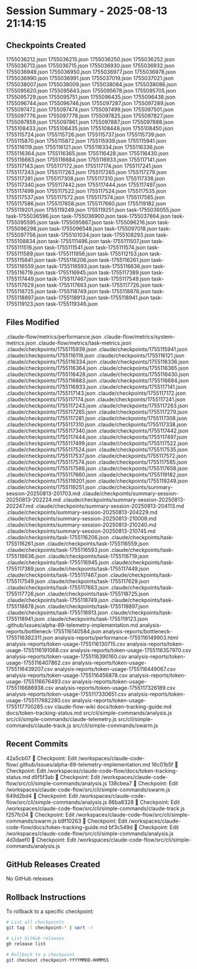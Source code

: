 # Session Summary - 2025-08-13 21:14:15

## Checkpoints Created
1755036212.json
1755036215.json
1755036250.json
1755036252.json
1755036713.json
1755036715.json
1755036930.json
1755036932.json
1755036949.json
1755036950.json
1755036977.json
1755036978.json
1755036990.json
1755036991.json
1755037019.json
1755037021.json
1755038007.json
1755038009.json
1755038084.json
1755038086.json
1755095620.json
1755095643.json
1755095678.json
1755095705.json
1755095729.json
1755095751.json
1755096435.json
1755096438.json
1755096744.json
1755096746.json
1755097287.json
1755097289.json
1755097472.json
1755097474.json
1755097499.json
1755097501.json
1755097776.json
1755097778.json
1755097825.json
1755097827.json
1755097859.json
1755097861.json
1755097887.json
1755097888.json
1755108433.json
1755108435.json
1755108448.json
1755108450.json
1755115724.json
1755115726.json
1755115737.json
1755115739.json
1755115870.json
1755115872.json
1755115939.json
1755115941.json
1755116119.json
1755116121.json
1755116334.json
1755116336.json
1755116364.json
1755116365.json
1755116428.json
1755116430.json
1755116683.json
1755116684.json
1755116933.json
1755117141.json
1755117143.json
1755117172.json
1755117174.json
1755117241.json
1755117243.json
1755117263.json
1755117265.json
1755117279.json
1755117281.json
1755117308.json
1755117310.json
1755117338.json
1755117340.json
1755117442.json
1755117444.json
1755117497.json
1755117499.json
1755117522.json
1755117524.json
1755117535.json
1755117537.json
1755117572.json
1755117574.json
1755117585.json
1755117586.json
1755117658.json
1755117660.json
1755119182.json
1755119201.json
1755119249.json
1755119251.json
task-1755036055.json
task-1755036596.json
task-1755036900.json
task-1755037864.json
task-1755095595.json
task-1755095867.json
task-1755096216.json
task-1755096298.json
task-1755096548.json
task-1755097018.json
task-1755097756.json
task-1755101034.json
task-1755108293.json
task-1755108834.json
task-1755111496.json
task-1755111507.json
task-1755111516.json
task-1755111541.json
task-1755111574.json
task-1755111589.json
task-1755111956.json
task-1755112153.json
task-1755115641.json
task-1755116206.json
task-1755116261.json
task-1755116559.json
task-1755116593.json
task-1755116636.json
task-1755116719.json
task-1755116945.json
task-1755117389.json
task-1755117449.json
task-1755117467.json
task-1755117549.json
task-1755117629.json
task-1755117663.json
task-1755117726.json
task-1755118725.json
task-1755118749.json
task-1755118878.json
task-1755118897.json
task-1755118913.json
task-1755118941.json
task-1755119123.json
task-1755119346.json

## Files Modified
.claude-flow/metrics/performance.json
.claude-flow/metrics/system-metrics.json
.claude-flow/metrics/task-metrics.json
.claude/checkpoints/1755115939.json
.claude/checkpoints/1755115941.json
.claude/checkpoints/1755116119.json
.claude/checkpoints/1755116121.json
.claude/checkpoints/1755116334.json
.claude/checkpoints/1755116336.json
.claude/checkpoints/1755116364.json
.claude/checkpoints/1755116365.json
.claude/checkpoints/1755116428.json
.claude/checkpoints/1755116430.json
.claude/checkpoints/1755116683.json
.claude/checkpoints/1755116684.json
.claude/checkpoints/1755116933.json
.claude/checkpoints/1755117141.json
.claude/checkpoints/1755117143.json
.claude/checkpoints/1755117172.json
.claude/checkpoints/1755117174.json
.claude/checkpoints/1755117241.json
.claude/checkpoints/1755117243.json
.claude/checkpoints/1755117263.json
.claude/checkpoints/1755117265.json
.claude/checkpoints/1755117279.json
.claude/checkpoints/1755117281.json
.claude/checkpoints/1755117308.json
.claude/checkpoints/1755117310.json
.claude/checkpoints/1755117338.json
.claude/checkpoints/1755117340.json
.claude/checkpoints/1755117442.json
.claude/checkpoints/1755117444.json
.claude/checkpoints/1755117497.json
.claude/checkpoints/1755117499.json
.claude/checkpoints/1755117522.json
.claude/checkpoints/1755117524.json
.claude/checkpoints/1755117535.json
.claude/checkpoints/1755117537.json
.claude/checkpoints/1755117572.json
.claude/checkpoints/1755117574.json
.claude/checkpoints/1755117585.json
.claude/checkpoints/1755117586.json
.claude/checkpoints/1755117658.json
.claude/checkpoints/1755117660.json
.claude/checkpoints/1755119182.json
.claude/checkpoints/1755119201.json
.claude/checkpoints/1755119249.json
.claude/checkpoints/1755119251.json
.claude/checkpoints/summary-session-20250813-201703.md
.claude/checkpoints/summary-session-20250813-202224.md
.claude/checkpoints/summary-session-20250813-202247.md
.claude/checkpoints/summary-session-20250813-204113.md
.claude/checkpoints/summary-session-20250813-204229.md
.claude/checkpoints/summary-session-20250813-210008.md
.claude/checkpoints/summary-session-20250813-210240.md
.claude/checkpoints/summary-session-20250813-210745.md
.claude/checkpoints/task-1755116206.json
.claude/checkpoints/task-1755116261.json
.claude/checkpoints/task-1755116559.json
.claude/checkpoints/task-1755116593.json
.claude/checkpoints/task-1755116636.json
.claude/checkpoints/task-1755116719.json
.claude/checkpoints/task-1755116945.json
.claude/checkpoints/task-1755117389.json
.claude/checkpoints/task-1755117449.json
.claude/checkpoints/task-1755117467.json
.claude/checkpoints/task-1755117549.json
.claude/checkpoints/task-1755117629.json
.claude/checkpoints/task-1755117663.json
.claude/checkpoints/task-1755117726.json
.claude/checkpoints/task-1755118725.json
.claude/checkpoints/task-1755118749.json
.claude/checkpoints/task-1755118878.json
.claude/checkpoints/task-1755118897.json
.claude/checkpoints/task-1755118913.json
.claude/checkpoints/task-1755118941.json
.claude/checkpoints/task-1755119123.json
.github/issues/alpha-89-telemetry-implementation.md
analysis-reports/bottleneck-1755116140584.json
analysis-reports/bottleneck-1755116382311.json
analysis-reports/performance-1755116149903.html
analysis-reports/token-usage-1755116130715.csv
analysis-reports/token-usage-1755116191068.csv
analysis-reports/token-usage-1755116357970.csv
analysis-reports/token-usage-1755116390160.csv
analysis-reports/token-usage-1755116407862.csv
analysis-reports/token-usage-1755116439207.csv
analysis-reports/token-usage-1755116449067.csv
analysis-reports/token-usage-1755116456878.csv
analysis-reports/token-usage-1755116676493.csv
analysis-reports/token-usage-1755116686938.csv
analysis-reports/token-usage-1755117326189.csv
analysis-reports/token-usage-1755117330651.csv
analysis-reports/token-usage-1755117682280.csv
analysis-reports/token-usage-1755117700285.csv
claude-flow-wiki
docs/token-tracking-guide.md
docs/token-tracking-status.md
src/cli/simple-commands/analysis.js
src/cli/simple-commands/claude-telemetry.js
src/cli/simple-commands/claude-track.js
src/cli/simple-commands/swarm.js

## Recent Commits
42a5cb07 🔖 Checkpoint: Edit /workspaces/claude-code-flow/.github/issues/alpha-89-telemetry-implementation.md
16c01b5f 🔖 Checkpoint: Edit /workspaces/claude-code-flow/docs/token-tracking-status.md
d5f5f3ab 🔖 Checkpoint: Edit /workspaces/claude-code-flow/src/cli/simple-commands/analysis.js
138cbea7 🔖 Checkpoint: Edit /workspaces/claude-code-flow/src/cli/simple-commands/swarm.js
649d2bd4 🔖 Checkpoint: Edit /workspaces/claude-code-flow/src/cli/simple-commands/analysis.js
66ba8328 🔖 Checkpoint: Edit /workspaces/claude-code-flow/src/cli/simple-commands/claude-track.js
f257fc04 🔖 Checkpoint: Edit /workspaces/claude-code-flow/src/cli/simple-commands/swarm.js
b9f10263 🔖 Checkpoint: Edit /workspaces/claude-code-flow/docs/token-tracking-guide.md
bf3c549d 🔖 Checkpoint: Edit /workspaces/claude-code-flow/src/cli/simple-commands/analysis.js
4d3daef0 🔖 Checkpoint: Edit /workspaces/claude-code-flow/src/cli/simple-commands/analysis.js

## GitHub Releases Created
No GitHub releases

## Rollback Instructions
To rollback to a specific checkpoint:
```bash
# List all checkpoints
git tag -l checkpoint-* | sort -r

# List GitHub releases
gh release list

# Rollback to a checkpoint
git checkout checkpoint-YYYYMMDD-HHMMSS
```
